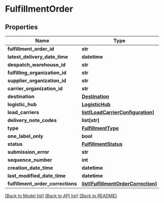 # FulfillmentOrder

## Properties
Name | Type | Description | Notes
------------ | ------------- | ------------- | -------------
**fulfillment_order_id** | **str** |  | 
**latest_delivery_date_time** | **datetime** |  | 
**despatch_warehouse_id** | **str** |  | 
**fulfilling_organization_id** | **str** |  | 
**supplier_organization_id** | **str** |  | 
**carrier_organization_id** | **str** |  | [optional] 
**destination** | [**Destination**](Destination.md) |  | 
**logistic_hub** | [**LogisticHub**](LogisticHub.md) |  | [optional] 
**load_carriers** | [**list[LoadCarrierConfiguration]**](LoadCarrierConfiguration.md) |  | 
**delivery_note_codes** | **list[str]** |  | 
**type** | [**FulfillmentType**](FulfillmentType.md) |  | 
**one_label_only** | **bool** |  | 
**status** | [**FulfillmentStatus**](FulfillmentStatus.md) |  | 
**submission_error** | **str** |  | [optional] 
**sequence_number** | **int** |  | 
**creation_date_time** | **datetime** |  | 
**last_modified_date_time** | **datetime** |  | 
**fulfillment_order_corrections** | [**list[FulfillmentOrderCorrection]**](FulfillmentOrderCorrection.md) |  | [optional] 

[[Back to Model list]](../README.md#documentation-for-models) [[Back to API list]](../README.md#documentation-for-api-endpoints) [[Back to README]](../README.md)

